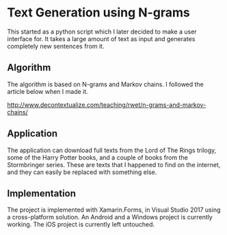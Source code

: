 ﻿
# Text Generation using N-grams

This started as a python script which I later decided to make a user interface for. It takes a large amount of text as input and generates completely new sentences from it.

## Algorithm

The algorithm is based on N-grams and Markov chains. I followed the article below when I made it.

http://www.decontextualize.com/teaching/rwet/n-grams-and-markov-chains/

## Application

The application can download full texts from the Lord of The Rings trilogy, some of the Harry Potter books, and a couple of books from the Stormbringer series. These are texts that I happened to find on the internet, and they can easily be replaced with something else.

## Implementation

The project is implemented with Xamarin.Forms, in Visual Studio 2017 using a cross-platform solution. An Android and a Windows project is currently working. The iOS project is currently left untouched.